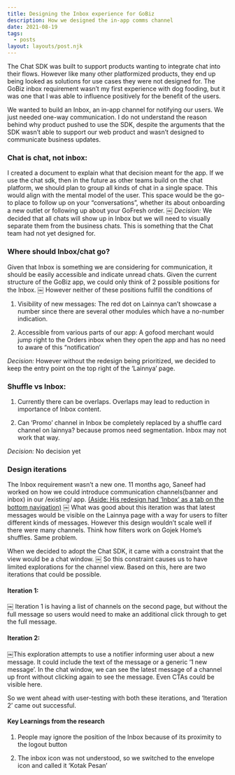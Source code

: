 ```yaml
---
title: Designing the Inbox experience for GoBiz
description: How we designed the in-app comms channel
date: 2021-08-19
tags:
  - posts
layout: layouts/post.njk
---
```



The Chat SDK was built to support products wanting to integrate chat into their flows. However like many other platformized products, they end up being looked as solutions for use cases they were not designed for. The GoBiz inbox requirement wasn’t my first experience with dog fooding, but it was one that I was able to influence positively for the benefit of the users.

We wanted to build an Inbox, an in-app channel for notifying our users. We just needed one-way communication. I do not understand the reason behind why product pushed to use the SDK, despite the arguments that the SDK wasn’t able to support our web product and wasn’t designed to communicate business updates.

### Chat is chat, not inbox:

I created a document to explain what that decision meant for the app.
If we use the chat sdk, then in the future as other teams build on the chat platform, we should plan to group all kinds of chat in a single space. This would align with the mental model of the user. This space would be the go-to place to follow up on your “conversations”, whether its about onboarding a new outlet or following up about your GoFresh order.
￼
_Decision:_ We decided that all chats will show up in Inbox but we will need to visually separate them from the business chats. This is something that the Chat team had not yet designed for.

### Where should Inbox/chat go?

Given that Inbox is something we are considering for communication, it should be easily accessible and indicate unread chats. Given the current structure of the GoBiz app, we could only think of 2 possible positions for the Inbox.
￼
However neither of these positions fulfill the conditions of

1. Visibility of new messages: The red dot on Lainnya can’t showcase a number since there are several other modules which have a no-number indication.

2. Accessible from various parts of our app: A gofood merchant would jump right to the Orders inbox when they open the app and has no need to aware of this “notification’

_Decision:_ However without the redesign being prioritized, we decided to keep the entry point on the top right of the ‘Lainnya’ page.

### Shuffle vs Inbox:

1. Currently there can be overlaps. Overlaps may lead to reduction in importance of Inbox content.

2. Can ‘Promo’ channel in Inbox be completely replaced by a shuffle card channel on lainnya? because promos need segmentation. Inbox may not work that way.

_Decision:_ No decision yet

### Design iterations

The Inbox requirement wasn’t a new one. 11 months ago, Saneef had worked on how we could introduce communication channels(banner and inbox) in our /existing/ app. [(Aside: His redesign had ‘Inbox’ as a tab on the bottom navigation)](https://share.goabstract.com/8af61eee-de93-4f63-b0f8-64922742a29e?mode=design&sha=875263ee629f633ddd9229602605e3870884c3da)
￼
What was good about this iteration was that latest messages would be visible on the Lainnya page with a way for users to filter different kinds of messages. However this design wouldn’t scale well if there were many channels. Think how filters work on Gojek Home’s shuffles. Same problem.

When we decided to adopt the Chat SDK, it came with a constraint that the view would be a chat window.
￼
So this constraint causes us to have limited explorations for the channel view. Based on this, here are two iterations that could be possible.

#### Iteration 1:

￼
Iteration 1 is having a list of channels on the second page, but without the full message so users would need to make an additional click through to get the full message.

#### Iteration 2:

￼This exploration attempts to use a notifier informing user about a new message. It could include the text of the message or a generic ‘1 new message’. In the chat window, we can see the latest message of a channel up front without clicking again to see the message. Even CTAs could be visible here.

So we went ahead with user-testing with both these iterations, and ‘Iteration 2’ came out successful.

#### Key Learnings from the research

1. People may ignore the position of the Inbox because of its proximity to the logout button

2. The inbox icon was not understood, so we switched to the envelope icon and called it ‘Kotak Pesan’
